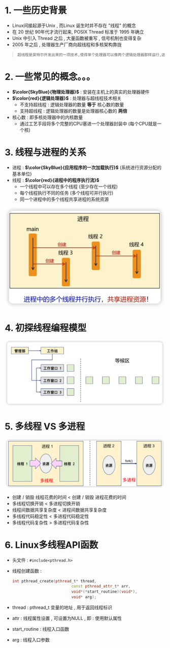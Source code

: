# 1. 一些历史背景

* Linux间接起源于Unix , 而Linux 诞生时并不存在 "线程" 的概念
* 在 20 世纪 90年代才流行起来, POSIX Thread 标准于 1995 年确立
* Unix 中引入 Thread 之后 , 大量函数被重写 , 信号机制也变得复杂
* 2005 年之后 , 处理器生产厂商向超线程和多核架构靠拢

>```tex
>超线程是英特尔开发出来的一项技术,使得单个处理器可以像两个逻辑处理器那样运行,这样单个处理器可以并行执行线程
>```

# 2. 一些常见的概念。。。

* **$\color{SkyBlue}{物理处理器}$** : 安装在主机上的真实的处理器硬件
* **$\color{red}{逻辑处理器}$** : 处理器与超线程技术相关
  * 不支持超线程 : 逻辑处理器的数量 **等于** 核心数的数量
  * 支持超线程 : 逻辑处理器的数量是处理器核心数的 **两倍** 
* 核心数 : 即多核处理器中的内核数量
  * 通过工艺手段将多个完整的CPU塞进一个处理器封装中 (每个CPU就是一个核)

# 3. 线程与进程的关系

* 进程 : **$\color{SkyBlue}{应用程序的一次加载执行}$** (系统进行资源分配的基本单位)
* 线程 : **$\color{red}{进程中的程序执行流}$**
  * 一个线程中可以存在多个线程 (至少存在一个线程)
  * 每个线程执行不同的任务 (多个线程可并行执行)
  * 同一个进程中的多个线程共享进程的系统资源

<img src="./assets/image-20231111221510938.png" alt="image-20231111221510938" /> 

# 4. 初探线程编程模型

<img src="./assets/image-20231111221902463.png" alt="image-20231111221902463" /> 

# 5. 多线程 VS 多进程

<img src="./assets/image-20231111223223935.png" alt="image-20231111223223935" /> 

* 创建 / 销毁 线程花费的时间 < 创建 / 销毁 进程花费的时间
* 多线程切换开销 < 多进程切换开销
* 线程间数据共享复杂度 < 进程间数据共享复杂度
* 多线程代码稳定性 < 多进程代码稳定性
* 多线程代码复杂性 > 多进程代码复杂性

# 6. Linux多线程API函数

* 头文件 : `#include<pthread.h>`

* 线程创建函数 : 
  ```c++
  int pthread_create(pthread_t* thread,
							const pthread_attr_t* arr,
							void*(*start_routine)(void*),
							void* arg);
  ```

* thread : pthread_t 变量的地址 , 用于返回线程标识
* attr : 线程属性设置 , 可设置为NULL , 即 : 使用默认属性
* start_routine : 线程入口函数
* arg : 线程入口参数
